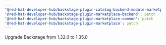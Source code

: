 ```yaml
---
'@red-hat-developer-hub/backstage-plugin-catalog-backend-module-marketplace': patch
'@red-hat-developer-hub/backstage-plugin-marketplace-backend': patch
'@red-hat-developer-hub/backstage-plugin-marketplace-common': patch
'@red-hat-developer-hub/backstage-plugin-marketplace': patch
---
```


Upgrade Backstage from 1.32.0 to 1.35.0
